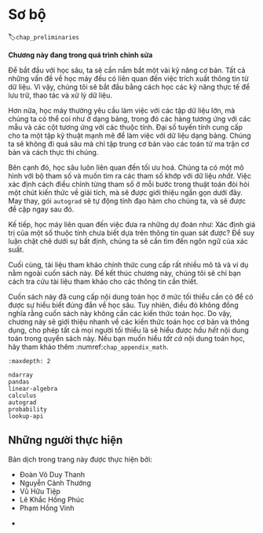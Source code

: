 <!-- ===================== Bắt đầu dịch Phần 1 ==================== -->

<!--
#  Preliminaries
-->

# Sơ bộ
:label:`chap_preliminaries`

**Chương này đang trong quá trình chỉnh sửa**
<!--
To get started with deep learning, we will need to develop a few basic skills.
All machine learning is concerned with extracting information from data.
So we will begin by learning the practical skills for storing, manipulating, and preprocessing data.
-->

Để bắt đầu với học sâu, ta sẽ cần nắm bắt một vài kỹ năng cơ bản.
Tất cả những vấn đề về học máy đều có liên quan đến việc trích xuất thông tin từ dữ liệu.
Vì vậy, chúng tôi sẽ bắt đầu bằng cách học các kỹ năng thực tế để lưu trữ, thao tác và xử lý dữ liệu.

<!--
Moreover, machine learning typically requires working with large datasets, which we can think of as tables, where the rows correspond to examples and the columns correspond to attributes.
Linear algebra gives us a powerful set of techniques for working with tabular data.
We will not go too far into the weeds but rather focus on the basic of matrix operations and their implementation.
-->

Hơn nữa, học máy thường yêu cầu làm việc với các tập dữ liệu lớn, mà chúng ta có thể coi như ở dạng bảng, trong đó các hàng tương ứng với các mẫu và các cột tương ứng với các thuộc tính.
Đại số tuyến tính cung cấp cho ta một tập kỹ thuật mạnh mẽ để làm việc với dữ liệu dạng bảng.
Chúng ta sẽ không đi quá sâu mà chỉ tập trung cơ bản vào các toán tử ma trận cơ bản và cách thực thi chúng.

<!--
Additionally, deep learning is all about optimization.
We have a model with some parameters and we want to find those that fit our data *the best*.
Determining which way to move each parameter at each step of an algorithm requires a little bit of calculus, which will be briefly introduced.
Fortunately, the `autograd` package automatically computes differentiation for us, and we will cover it next.
-->

Bên cạnh đó, học sâu luôn liên quan đến tối ưu hoá.
Chúng ta có một mô hình với bộ tham số và muốn tìm ra các tham số khớp với dữ liệu *nhất*.
Việc xác định cách điều chỉnh từng tham số ở mỗi bước trong thuật toán đòi hỏi một chút kiến thức về giải tích, mà sẽ được giới thiệu ngắn gọn dưới đây.
May thay, gói `autograd` sẽ tự động tính đạo hàm cho chúng ta, và sẽ được đề cập ngay sau đó.

<!-- ===================== Kết thúc dịch Phần 1 ==================== -->

<!-- ===================== Bắt đầu dịch Phần 2 ==================== -->

<!--
Next, machine learning is concerned with making predictions: what is the likely value of some unknown attribute, given the information that we observe?
To reason rigorously under uncertainty we will need to invoke the language of probability.
-->

Kế tiếp, học máy liên quan đến việc đưa ra những dự đoán như: Xác định giá trị của một số thuộc tính chưa biết dựa trên thông tin quan sát được?
Để suy luận chặt chẽ dưới sự bất định, chúng ta sẽ cần tìm đến ngôn ngữ của xác suất.

<!--
In the end, the official documentation provides plenty of descriptions and examples that are beyond this book.
To conclude the chapter, we will show you how to look up documentation for the needed information.
-->

Cuối cùng, tài liệu tham khảo chính thức cung cấp rất nhiều mô tả và ví dụ nằm ngoài cuốn sách này.
Để kết thúc chương này, chúng tôi sẽ chỉ bạn cách tra cứu tài liệu tham khảo cho các thông tin cần thiết.

<!--
This book has kept the mathematical content to the minimum necessary to get a proper understanding of deep learning.
However, it does not mean that this book is mathematics free.
Thus, this chapter provides a rapid introduction to basic and frequently-used mathematics to allow anyone to understand at least *most* of the mathematical content of the book.
If you wish to understand *all* of the mathematical content, further reviewing :numref:`chap_appendix_math` should be sufficient.
-->

Cuốn sách này đã cung cấp nội dung toán học ở mức tối thiểu cần có để có được sự hiểu biết đúng đắn về học sâu.
Tuy nhiên, điều đó không đồng nghĩa rằng cuốn sách này không cần các kiến thức toán học.
Do vậy, chương này sẽ giới thiệu nhanh về các kiến thức toán học cơ bản và thông dụng, cho phép tất cả mọi người tối thiểu là sẽ hiểu được *hầu hết* nội dung toán trong quyển sách này.
Nếu bạn muốn hiểu *tất cả* nội dung toán học, hãy tham khảo thêm :numref:`chap_appendix_math`.

```toc
:maxdepth: 2

ndarray
pandas
linear-algebra
calculus
autograd
probability
lookup-api
```


<!-- ===================== Kết thúc dịch Phần 2 ==================== -->

## Những người thực hiện
Bản dịch trong trang này được thực hiện bởi:
<!--
Tác giả của mỗi Pull Request điền tên mình và tên những người review mà bạn thấy
hữu ích vào từng phần tương ứng. Mỗi dòng một tên, bắt đầu bằng dấu `*`.

Lưu ý:
* Nếu reviewer không cung cấp tên, bạn có thể dùng tên tài khoản GitHub của họ
với dấu `@` ở đầu. Ví dụ: @aivivn.
-->

<!-- Phần 1 -->
* Đoàn Võ Duy Thanh
* Nguyễn Cảnh Thướng
* Vũ Hữu Tiệp
* Lê Khắc Hồng Phúc
* Phạm Hồng Vinh
<!-- Phần 2 -->
*

